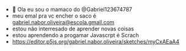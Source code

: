 - 👋 Ola eu sou o mamaco do @Gabriel123674787
- meu emal pra vc encher o saco é gabriel.nabor.oliveira@escola.gmail.com
-  estou não interresado de aprender novas coisas 
-  estou aprendendo a progamar Javascrpt é Scrach
-  https://editor.p5js.org/gabriel.nabor.oliveira/sketches/myCxAEaA4
